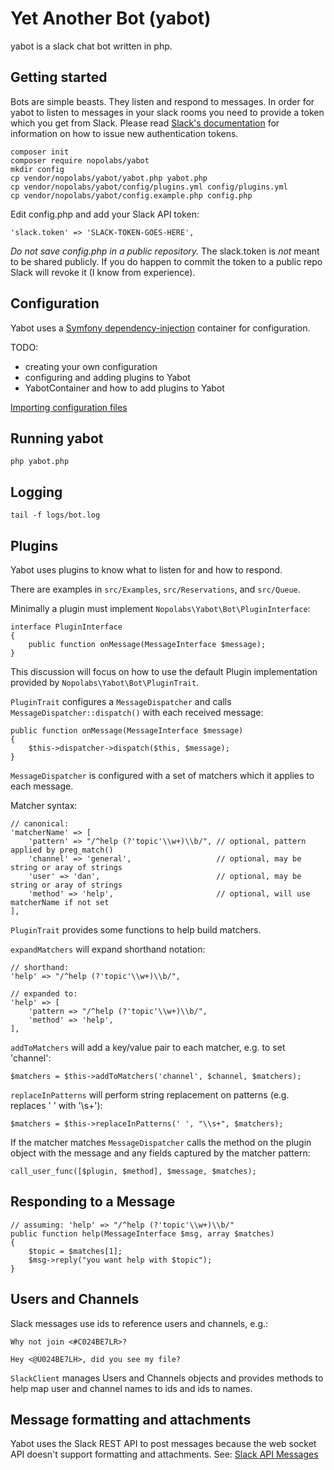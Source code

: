 # Yet Another Bot (yabot)

yabot is a slack chat bot written in php.

## Getting started

Bots are simple beasts. They listen and respond to messages.
In order for yabot to listen to messages in your slack rooms
you need to provide a token which you get from Slack. 
Please read [Slack's documentation](https://get.slack.help/hc/en-us/articles/215770388)
for information on how to issue new authentication tokens.

    composer init
    composer require nopolabs/yabot
    mkdir config
    cp vendor/nopolabs/yabot/yabot.php yabot.php
    cp vendor/nopolabs/yabot/config/plugins.yml config/plugins.yml
    cp vendor/nopolabs/yabot/config.example.php config.php
    
Edit config.php and add your Slack API token:

    'slack.token' => 'SLACK-TOKEN-GOES-HERE',

*Do not save config.php in a public repository.* 
The slack.token is *not* meant to be shared publicly. 
If you do happen to commit the token to a public repo 
Slack will revoke it (I know from experience).

## Configuration

Yabot uses a [Symfony dependency-injection](http://symfony.com/doc/current/components/dependency_injection.html)
container for configuration.

TODO:
* creating your own configuration
* configuring and adding plugins to Yabot
* YabotContainer and how to add plugins to Yabot

[Importing configuration files](http://symfony.com/doc/current/service_container/import.html)

## Running yabot

    php yabot.php
    
## Logging

    tail -f logs/bot.log

## Plugins

Yabot uses plugins to know what to listen for and how to respond.

There are examples in `src/Examples`, `src/Reservations`, and `src/Queue`.

Minimally a plugin must implement `Nopolabs\Yabot\Bot\PluginInterface`:

    interface PluginInterface
    {
        public function onMessage(MessageInterface $message);
    }

This discussion will focus on how to use the default Plugin 
implementation provided by `Nopolabs\Yabot\Bot\PluginTrait`.

`PluginTrait` configures a `MessageDispatcher` and calls `MessageDispatcher::dispatch()`
with each received message:

    public function onMessage(MessageInterface $message)
    {
        $this->dispatcher->dispatch($this, $message);
    }

`MessageDispatcher` is configured with a set of matchers which it applies to each message.

Matcher syntax:

    // canonical:
    'matcherName' => [
        'pattern' => "/^help (?'topic'\\w+)\\b/", // optional, pattern applied by preg_match()
        'channel' => 'general',                   // optional, may be string or aray of strings
        'user' => 'dan',                          // optional, may be string or aray of strings
        'method' => 'help',                       // optional, will use matcherName if not set
    ],


`PluginTrait` provides some functions to help build matchers.

`expandMatchers` will expand shorthand notation:

    // shorthand:
    'help' => "/^help (?'topic'\\w+)\\b/",
    
    // expanded to:
    'help' => [
        'pattern => "/^help (?'topic'\\w+)\\b/",
        'method' => 'help',
    ],

`addToMatchers` will add a key/value pair to each matcher, e.g. to set 'channel':

    $matchers = $this->addToMatchers('channel', $channel, $matchers);

`replaceInPatterns` will perform string replacement on patterns 
(e.g. replaces ' ' with '\s+'):

    $matchers = $this->replaceInPatterns(' ', "\\s+", $matchers);

If the matcher matches `MessageDispatcher` calls the method on the plugin object 
with the message and any fields captured by the matcher pattern:

    call_user_func([$plugin, $method], $message, $matches);

## Responding to a Message

    // assuming: 'help' => "/^help (?'topic'\\w+)\\b/"
    public function help(MessageInterface $msg, array $matches)
    {
        $topic = $matches[1];
        $msg->reply("you want help with $topic");
    }

## Users and Channels

Slack messages use ids to reference users and channels, e.g.:

    Why not join <#C024BE7LR>?

    Hey <@U024BE7LH>, did you see my file?

`SlackClient` manages Users and Channels objects and provides methods to help 
map user and channel names to ids and ids to names.

## Message formatting and attachments

Yabot uses the Slack REST API to post messages because the web socket API
doesn't support formatting and attachments. See:
[Slack API Messages](https://api.slack.com/docs/messages)

